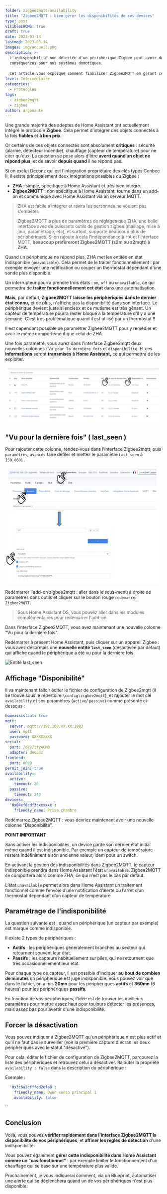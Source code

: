 ```yaml
---
folder: zigbee2mqtt-availability
title: "Zigbee2MQTT : bien gérer les disponibilités de ses devices"
type: post
visibleInCMS: true
draft: true
date: 2023-03-14
lastmod: 2023-03-14
images: img/accueil.png
description: >-
  L'indisponibilité non détectée d'un périphérique Zigbee peut avoir de graves
  conséquences pour nos systèmes domotiques.

  Cet article vous explique comment fiabiliser Zigbee2MQTT en gérant correctement la surveillance des objets connectés. 
level: Intermédiaire
categories:
  - Protocoles
tags:
  - zigbee2mqtt
  - zigbee
author: argonaute
---
```

Une grande majorité des adeptes de Home Assistant ont actuellement intégré le protocole **Zigbee**. Cela permet d'intégrer des objets connectés à la fois **fiables** et **à bon prix**.

Or certains de ces objets connectés sont absolument **critiques** : sécurité (alarme, détecteur incendie), chauffage (capteur de température) pour ne citer qu'eux.
La question se pose alors d'être **averti quand un objet ne répond plus**, et de savoir **depuis quand** il ne répond pas.

Si on exclut Deconz qui est l'intégration propriétaire des clés types Conbee II, il existe principalement deux intégrations possibles du Zigbee : 

* **ZHA** : simple, spécifique à Home Assistant et très bien intégré.
* **Zigbee2MQTT** : non spécifique à Home Assistant, tourne dans un add-on et communique avec Home Assistant via un serveur MQTT.

> ZHA est facile a intégrer et ravira les personnes ne voulant pas s'embêter.
>
> Zigbee2MQTT a plus de paramètres de réglages que ZHA, une belle interface avec de puissants outils de gestion zigbee (maillage, mise à jour, paramètrage, etc), et surtout, supporte beaucoup plus de périphériques. Si on rajoute à cela l'indépendance à HA et l'interface MQTT, **beaucoup préfèreront Zigbee2MQTT (z2m ou z2mqtt) à ZHA**.

Quand un périphérique ne répond plus, ZHA met les entités en état indisponible (`unavailable`). 
Cela permet de le traiter fonctionnellement : par exemple envoyer une notification ou couper un thermostat dépendant d'une sonde plus disponible.

Un interrupteur pourra prendre trois états : `on`, `off` ou `unavailable`, ce qui permettra de **traiter fonctionnellement cet état** dans une automatisation.

**Mais**, par défaut, **Zigbee2MQTT laisse les périphériques dans le dernier état connu,** et de plus, n'affiche pas la disponibilité dans son interface. Le périphérique devient juste silencieux et ce mutisme est très gênant.
Un capteur de température pourra rester bloqué à la température d'il y a une semaine. C'est très problématique quand il est utilisé par un thermostat !!

Il est cependant possible de paramétrer Zigbee2MQTT pour y remédier et avoir le même comportement que celui de ZHA.

Une fois paramétré, vous aurez dans l'interface Zigbee2mqtt deux nouvelles colonnes : `Vu pour la dernière fois` et `disponibilité`.
Et ces **informations** seront **transmises** à **Home Assistant,** ce qui permettra de les exploiter.

![Interface Zigbee2mqtt](img/interface-zigbee2mqtt.jpg)

## "Vu pour la dernière fois" ( last_seen )

Pour rajouter cette colonne, rendez-vous dans l'interface Zigbee2mqtt, puis `paramètres`, `avancés` faire défiler et mettez le paramètre `Last_seen` à `ISO_8601.`

![Activer last_seen](img/activer-last_seen.jpg)

Redémarrer l'add-on zigbee2mqtt : aller dans le sous-menu à droite de paramètres dans outils et cliquer sur le bouton rouge `redémarrer Zigbee2MQTT`. 

> Sous Home Assistant OS, vous pouvez aller dans les modules complémentaires pour redémarrer l'add-on.

Dans l'interface Zigbee2MQTT, vous avez maintenant une nouvelle colonne "Vu pour la dernière fois".

Redémarrer à présent Home Assistant, puis cliquer sur un appareil Zigbee : vous avez désormais une **nouvelle entité** **`last_seen`** (désactivée par défaut) qui affiche quand le périphérique a été vu pour la dernière fois.

![Entité last_seen](img/entité-last_seen.jpg)

## Affichage "Disponibilité"

Il va maintenant falloir éditer le fichier de configuration de Zigbee2mqtt (il se trouve sous le répertoire `\config\zigbee2mqtt`), et rajouter le mot clé `availability` et ses paramètres (`active`/ `passive`) comme présenté ci-dessous :

```yaml
homeassistant: true
mqtt:
  server: mqtt://192.168.XX.XX:1883
  user: mqtt
  password: XXXXXXXXX
serial:
  port: /dev/ttyACM0
  adapter: deconz
frontend:
  port: 8099
permit_join: true
availability:
  active:
    timeout: 20
  passive:
    timeout: 240
devices:
  '0x04cf8cdf3cxxxxxx':
    friendly_name: Prise chambre
```

Redémarrez Zigbee2MQTT : vous devriez maintenant avoir une nouvelle colonne "Disponibilité".

**POINT IMPORTANT**

Sans activer les indisponibilités, un device garde son dernier état initial même quand il est indisponible. Par exemple un capteur de température restera indéfiniment a son ancienne valeur, idem pour un switch.

En activant la gestion des indisponibilités dans Zigbee2MQTT, le capteur indisponible prendra dans Home Assistant l’état `unavailable`. Zigbee2MQTT se comportera alors comme ZHA, ce qui n’est pas le cas par défaut.

L’état `unavailable` permet alors dans Home Assistant un traitement fonctionnel comme l’envoie d’une notification d’alerte ou l’arrêt d’un thermostat dépendant d’un capteur de température.

## Paramétrage de l'indisponibilité

La question suivante est : quand un périphérique (un capteur par exemple) est marqué comme indisponible.

Il existe 2 types de périphériques : 

* **Actifs** : les périphériques généralement branchés au secteur qui retournent souvent leur état.
* **Passifs** : les capteurs habituellement sur piles, qui ne retournent que très occasionnellement leur état.

Pour chaque type de capteur, il est possible d'indiquer **au bout de combien de minutes** un périphérique est jugé indisponible.
Vous pouvez voir que dans le fichier, on a mis **20mn** pour les périphériques **actifs** et **360mn** (6 heures) pour les périphériques **passifs**.

En fonction de vos périphériques, l'idée est de trouver les meilleurs paramètres pour mettre assez haut pour toujours détecter les présences, mais assez bas pour avertir d'une indisponibilité.

## Forcer la désactivation

Vous pouvez indiquer à Zigbee2MQTT qu'un périphérique n'est plus actif et qu'il ne faut pas le surveiller (voir la première capture d'écran les deux périphériques avec le statut "désactivé").

Pour cela, éditer le fichier de configuration de Zigbee2MQTT, parcourez la liste des périphériques et retrouvez celui à désactiver.
Rajouter la propriété `availability : false`  dans la description du périphérique :

Exemple :

```yaml
  '0x3c6a2cfffed2efa8':
    friendly_name: Owon conso principal 1
    availability: false
```

``

## Conclusion

Voilà, vous pouvez **vérifier rapidement dans l'interface Zigbee2MQTT la disponibilité de vos périphériques**, et **affiner les règles de détection** d'une indisponibilité. 

Vous pouvez également **gérer cette indisponibilité dans Home Assistant comme un "cas fonctionnel"** : par exemple limiter le fonctionnement d'un chauffage qui se base sur une température plus valide.

Prochainement, je vous indiquerai comment, via un Blueprint, automatiser une alerte qui se déclenchera quand un de vos périphériques n'est plus disponible.
